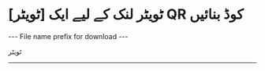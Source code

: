 <h1>[ٹویٹر] ٹویٹر لنک کے لیے ایک QR کوڈ بنائیں</h1>

--- File name prefix for download ---

ٹویٹر

----------

